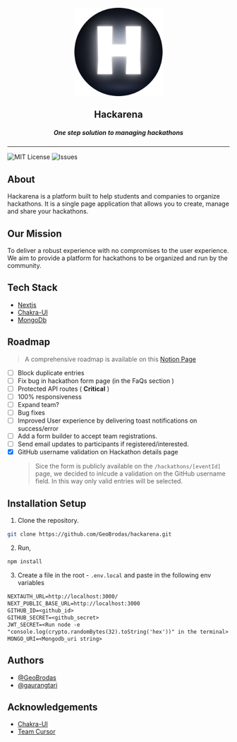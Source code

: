 <p align="center">
  <img src="/public/logo/H.png" alt="logo" align="center" width="200" height="200" />
</p>

<h2 align="center"> Hackarena </h2>
<h5 align="center"> One step solution to managing hackathons </h5>

---

![MIT License](https://img.shields.io/apm/l/atomic-design-ui.svg?)
![Issues](https://img.shields.io/github/issues/GeoBrodas/hackarena?atomic-design-ui.svg?)

## About

Hackarena is a platform built to help students and companies to organize hackathons. It is a single page application that allows you to create, manage and share your hackathons.

## Our Mission

To deliver a robust experience with no compromises to the user experience. We aim to provide a platform for hackathons to be organized and run by the community.

## Tech Stack

- [Nextjs](https://nextjs.org)
- [Chakra-UI](https://chakra-ui.com)
- [MongoDb](https://www.mongodb.com)

## Roadmap

> A comprehensive roadmap is available on this [Notion Page](https://georgey.notion.site/Technothon-22-d8278fe17bd34a75809b66a5d0fa24aa)

- [ ] Block duplicate entries
- [ ] Fix bug in hackathon form page (in the FaQs section )
- [ ] Protected API routes ( **Critical** )
- [ ] 100% responsiveness
- [ ] Expand team?
- [ ] Bug fixes
- [ ] Improved User experience by delivering toast notifications on success/error
- [ ] Add a form builder to accept team registrations.
- [ ] Send email updates to participants if registered/interested.
- [x] GitHub username validation on Hackathon details page
  > Sice the form is publicly available on the `/hackathons/[eventId]` page, we decided to inlcude a validation on the GitHub username field. In this way only valid entries will be selected.

## Installation Setup

1. Clone the repository.

```bash
git clone https://github.com/GeoBrodas/hackarena.git
```

2. Run,

```bash
npm install
```

3. Create a file in the root - `.env.local` and paste in the following env variables

```
NEXTAUTH_URL=http://localhost:3000/
NEXT_PUBLIC_BASE_URL=http://localhost:3000
GITHUB_ID=<github_id>
GITHUB_SECRET=<github_secret>
JWT_SECRET=<Run node -e "console.log(crypto.randomBytes(32).toString('hex'))" in the terminal>
MONGO_URI=<Mongodb_uri string>
```

## Authors

- [@GeoBrodas](https://www.github.com/GeoBrodas)
- [@gaurangtari](https://www.github.com/gaurangtari)

## Acknowledgements

- [Chakra-UI](https://chakra-ui.com/)
- [Team Cursor](https://www.facebook.com/gecteamcursor/)
